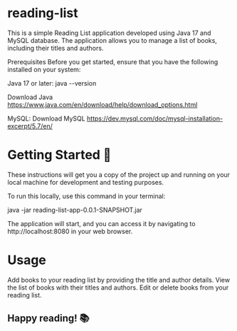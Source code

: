 # reading-list

This is a simple Reading List application developed using Java 17 and MySQL database. The application allows you to manage a list of books, including their titles and authors.

Prerequisites
Before you get started, ensure that you have the following installed on your system:

Java 17 or later:  java --version

Download Java
https://www.java.com/en/download/help/download_options.html

MySQL: Download MySQL
https://dev.mysql.com/doc/mysql-installation-excerpt/5.7/en/

# Getting Started 🚀

These instructions will get you a copy of the project up and running on your local machine for development and testing purposes.

To run this locally, use this command in your terminal: 

java -jar reading-list-app-0.0.1-SNAPSHOT.jar

The application will start, and you can access it by navigating to http://localhost:8080 in your web browser.

# Usage

Add books to your reading list by providing the title and author details.
View the list of books with their titles and authors.
Edit or delete books from your reading list.

## Happy reading! 📚

